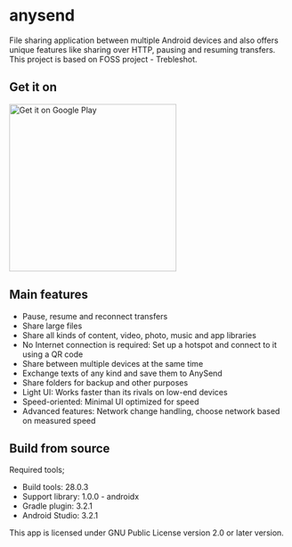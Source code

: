 # anysend
File sharing application between multiple Android devices and also offers unique features like sharing over HTTP, pausing and resuming transfers. This project is based on FOSS project - Trebleshot.

## Get it on
<a href='https://play.google.com/store/apps/details?id=com.onetwodevs.anysend&pcampaignid=pcampaignidMKT-Other-global-all-co-prtnr-py-PartBadge-Mar2515-1'><img width="300" alt='Get it on Google Play' src='https://play.google.com/intl/en_us/badges/static/images/badges/en_badge_web_generic.png'/></a>

## Main features
* Pause, resume and reconnect transfers
* Share large files
* Share all kinds of content, video, photo, music and app libraries
* No Internet connection is required: Set up a hotspot and connect to it using a QR code
* Share between multiple devices at the same time
* Exchange texts of any kind and save them to AnySend
* Share folders for backup and other purposes
* Light UI: Works faster than its rivals on low-end devices
* Speed-oriented: Minimal UI optimized for speed
* Advanced features: Network change handling, choose network based on measured speed

## Build from source
Required tools;
* Build tools: 28.0.3
* Support library: 1.0.0 - androidx
* Gradle plugin: 3.2.1
* Android Studio: 3.2.1

This app is licensed under GNU Public License version 2.0 or later version.

